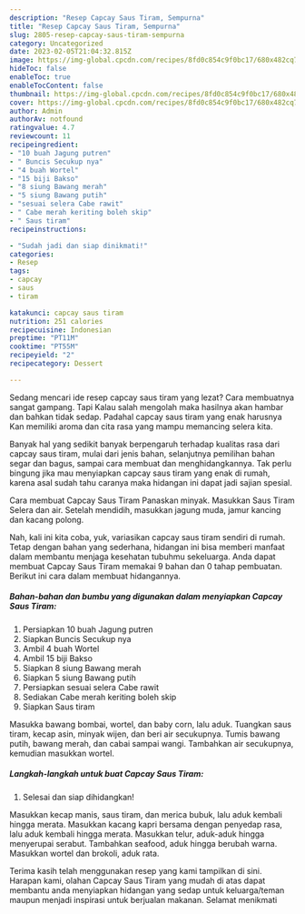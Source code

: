 ```yaml
---
description: "Resep Capcay Saus Tiram, Sempurna"
title: "Resep Capcay Saus Tiram, Sempurna"
slug: 2805-resep-capcay-saus-tiram-sempurna
category: Uncategorized
date: 2023-02-05T21:04:32.815Z
image: https://img-global.cpcdn.com/recipes/8fd0c854c9f0bc17/680x482cq70/capcay-saus-tiram-foto-resep-utama.jpg
hideToc: false
enableToc: true
enableTocContent: false
thumbnail: https://img-global.cpcdn.com/recipes/8fd0c854c9f0bc17/680x482cq70/capcay-saus-tiram-foto-resep-utama.jpg
cover: https://img-global.cpcdn.com/recipes/8fd0c854c9f0bc17/680x482cq70/capcay-saus-tiram-foto-resep-utama.jpg
author: Admin
authorAv: notfound
ratingvalue: 4.7
reviewcount: 11
recipeingredient:
- "10 buah Jagung putren"
- " Buncis Secukup nya"
- "4 buah Wortel"
- "15 biji Bakso"
- "8 siung Bawang merah"
- "5 siung Bawang putih"
- "sesuai selera Cabe rawit"
- " Cabe merah keriting boleh skip"
- " Saus tiram"
recipeinstructions:

- "Sudah jadi dan siap dinikmati!"
categories:
- Resep
tags:
- capcay
- saus
- tiram

katakunci: capcay saus tiram 
nutrition: 251 calories
recipecuisine: Indonesian
preptime: "PT11M"
cooktime: "PT55M"
recipeyield: "2"
recipecategory: Dessert

---
```



Sedang mencari ide resep capcay saus tiram yang lezat? Cara membuatnya sangat gampang. Tapi Kalau salah mengolah maka hasilnya akan hambar dan bahkan tidak sedap. Padahal capcay saus tiram yang enak harusnya Kan memiliki aroma dan cita rasa yang mampu memancing selera kita.


Banyak hal yang sedikit banyak berpengaruh terhadap kualitas rasa dari capcay saus tiram, mulai dari jenis bahan, selanjutnya pemilihan bahan segar dan bagus, sampai cara membuat dan menghidangkannya. Tak perlu bingung jika mau menyiapkan capcay saus tiram yang enak di rumah, karena asal sudah tahu caranya maka hidangan ini dapat jadi sajian spesial.

Cara membuat Capcay Saus Tiram Panaskan minyak. Masukkan Saus Tiram Selera dan air. Setelah mendidih, masukkan jagung muda, jamur kancing dan kacang polong.


Nah, kali ini kita coba, yuk, variasikan capcay saus tiram sendiri di rumah. Tetap dengan bahan yang sederhana, hidangan ini bisa memberi manfaat dalam membantu menjaga kesehatan tubuhmu sekeluarga. Anda dapat membuat Capcay Saus Tiram memakai 9 bahan dan 0 tahap pembuatan. Berikut ini cara dalam membuat hidangannya.

<!--inarticleads1-->

##### Bahan-bahan dan bumbu yang digunakan dalam menyiapkan Capcay Saus Tiram:

1. Persiapkan 10 buah Jagung putren
1. Siapkan  Buncis Secukup nya
1. Ambil 4 buah Wortel
1. Ambil 15 biji Bakso
1. Siapkan 8 siung Bawang merah
1. Siapkan 5 siung Bawang putih
1. Persiapkan sesuai selera Cabe rawit
1. Sediakan  Cabe merah keriting boleh skip
1. Siapkan  Saus tiram


Masukka bawang bombai, wortel, dan baby corn, lalu aduk. Tuangkan saus tiram, kecap asin, minyak wijen, dan beri air secukupnya. Tumis bawang putih, bawang merah, dan cabai sampai wangi. Tambahkan air secukupnya, kemudian masukkan wortel. 

<!--inarticleads2-->

##### Langkah-langkah untuk buat Capcay Saus Tiram:


1. Selesai dan siap dihidangkan!

Masukkan kecap manis, saus tiram, dan merica bubuk, lalu aduk kembali hingga merata. Masukkan kacang kapri bersama dengan penyedap rasa, lalu aduk kembali hingga merata. Masukkan telur, aduk-aduk hingga menyerupai serabut. Tambahkan seafood, aduk hingga berubah warna. Masukkan wortel dan brokoli, aduk rata. 

Terima kasih telah menggunakan resep yang kami tampilkan di sini. Harapan kami, olahan Capcay Saus Tiram yang mudah di atas dapat membantu anda menyiapkan hidangan yang sedap untuk keluarga/teman maupun menjadi inspirasi untuk berjualan makanan. Selamat menikmati
